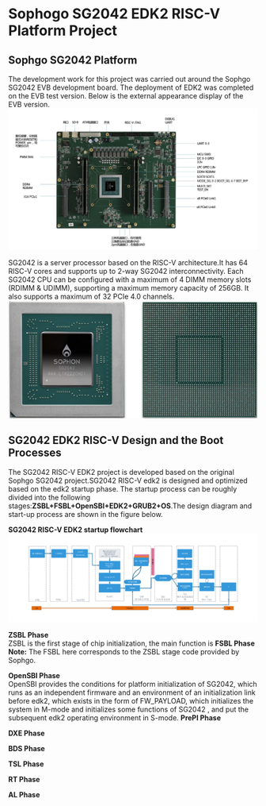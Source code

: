 # Sophogo SG2042 EDK2 RISC-V Platform Project    
## Sophgo SG2042 Platform
The development work for this project was carried out around the Sophgo SG2042 EVB development board. 
The deployment of EDK2 was completed on the EVB test version. Below is the external appearance display of the EVB version.  
![image](https://github.com/AII-SDU/EDK2_SG2042/blob/separate-v2/edk2-platforms/Platform/Sophgo/SG2042Pkg/Documents/Media/Sophgo_SG2042_EVB.png)  

SG2042 is a server processor based on the RISC-V architecture.It has 64 RISC-V cores and supports up to 2-way SG2042 interconnectivity.
Each SG2042 CPU can be configured with a maximum of 4 DIMM memory slots (RDIMM & UDIMM), supporting a maximum memory capacity of 256GB. It also supports a maximum of 32 PCIe 4.0 channels.  
![image](https://github.com/AII-SDU/EDK2_SG2042/blob/separate-v2/edk2-platforms/Platform/Sophgo/SG2042Pkg/Documents/Media/SG2042_CPU.png)

## SG2042 EDK2 RISC-V Design and the Boot Processes  
The SG2042 RISC-V EDK2 project is developed based on the original Sophgo SG2042 project.SG2042 RISC-V edk2 is designed and optimized based on the edk2 startup phase. The startup process can be roughly divided into the following stages:**ZSBL+FSBL+OpenSBI+EDK2+GRUB2+OS**.The design diagram and start-up process are shown in the figure below.

**SG2042 RISC-V EDK2 startup flowchart**
![image](https://github.com/AII-SDU/EDK2_SG2042/blob/separate-v2/edk2-platforms/Platform/Sophgo/SG2042Pkg/Documents/Media/EDK2_SDU_Programme.png)

**ZSBL Phase**  
ZSBL is the first stage of chip initialization, the main function is
**FSBL Phase**  
**Note:** The FSBL here corresponds to the ZSBL stage code provided by Sophgo.

**OpenSBI Phase**  
OpenSBI provides the conditions for platform initialization of SG2042, which runs as an independent firmware and an environment of an initialization link before edk2, which exists in the form of FW_PAYLOAD, which initializes the system in M-mode and initializes some functions of SG2042 , and put the subsequent edk2 operating environment in S-mode.
**PrePI Phase**  

**DXE Phase**  

**BDS Phase**  

**TSL Phase**  

**RT Phase**  

**AL Phase**  


